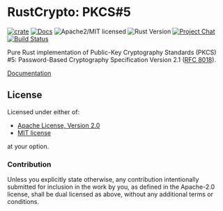 # RustCrypto: PKCS#5

[![crate][crate-image]][crate-link]
[![Docs][docs-image]][docs-link]
![Apache2/MIT licensed][license-image]
![Rust Version][rustc-image]
[![Project Chat][chat-image]][chat-link]
[![Build Status][build-image]][build-link]

Pure Rust implementation of Public-Key Cryptography Standards (PKCS) #5:
Password-Based Cryptography Specification Version 2.1 ([RFC 8018]).

[Documentation][docs-link]

## License

Licensed under either of:

 * [Apache License, Version 2.0](http://www.apache.org/licenses/LICENSE-2.0)
 * [MIT license](http://opensource.org/licenses/MIT)

at your option.

### Contribution

Unless you explicitly state otherwise, any contribution intentionally submitted
for inclusion in the work by you, as defined in the Apache-2.0 license, shall be
dual licensed as above, without any additional terms or conditions.

[//]: # (badges)

[crate-image]: https://img.shields.io/crates/v/pkcs5.svg
[crate-link]: https://crates.io/crates/pkcs5
[docs-image]: https://docs.rs/pkcs5/badge.svg
[docs-link]: https://docs.rs/pkcs5/
[license-image]: https://img.shields.io/badge/license-Apache2.0/MIT-blue.svg
[rustc-image]: https://img.shields.io/badge/rustc-1.47+-blue.svg
[chat-image]: https://img.shields.io/badge/zulip-join_chat-blue.svg
[chat-link]: https://rustcrypto.zulipchat.com/#narrow/stream/260052-utils
[build-image]: https://github.com/RustCrypto/utils/workflows/pkcs5/badge.svg?branch=master&event=push
[build-link]: https://github.com/RustCrypto/utils/actions

[//]: # (general links)

[RFC 8018]: https://tools.ietf.org/html/rfc8018
